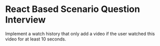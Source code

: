 # React Based Scenario Question Interview

Implement a watch history that only add a video if the user watched this video for at least 10 seconds.
